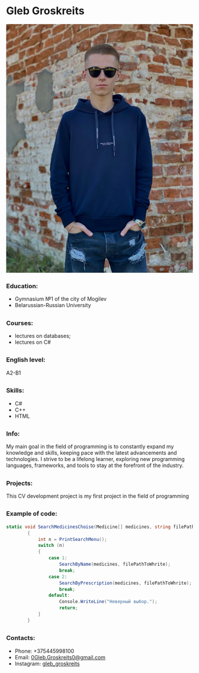 # Gleb Groskreits
![myphoto](IMG_3008.jpeg)
### Education: 
+ Gymnasium №1 of the city of Mogilev
+ Belarussian-Russian University
##   
### Courses: 
+ lectures on databases; 
+ lectures on C#
##
### English level: 
A2-B1
##
### Skills:
+  C#
+  C++
+  HTML
##
### Info:
My main goal in the field of programming is to constantly expand my knowledge and skills, keeping pace with the latest advancements and technologies. I strive to be a lifelong learner, exploring new programming languages, frameworks, and tools to stay at the forefront of the industry.
##
### Projects:
 This CV development project is my first project in the field of programming
##
### Example of code: 
```c#
static void SearchMedicinesChoise(Medicine[] medicines, string filePathToWhrite)
        {
            int n = PrintSearchMenu();
            switch (n)
            {
                case 1:
                    SearchByName(medicines, filePathToWhrite);
                    break;
                case 2:
                    SearchByPrescription(medicines, filePathToWhrite);
                    break;
                default:
                    Console.WriteLine("Неверный выбор.");
                    return;
            }
        }
```
## 
### Contacts: 
+ Phone: +375445998100
+ Email: 0Gleb.Groskreits0@gmail.com
+ Instagram: 
[gleb_groskreits](https://www.instagram.com/gleb_groskreits?igsh=Y3B5bXo4d2g3MWh6)
  
